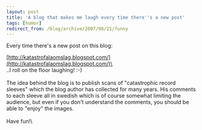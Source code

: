 ```yaml
---
layout: post
title: 'A blog that makes me laugh every time there''s a new post'
tags: [humor]
redirect_from: /blog/archive/2007/08/21/funny
---
```


Every time there's a new post on this blog:

[http://katastrofalaomslag.blogspot.com/](http://katastrofalaomslag.blogspot.com/)\
\
..I roll on the floor laughing! :-)\
\
The idea behind the blog is to publish scans of "catastrophic record
sleeves" which the blog author has collected for many years. His
comments to each sleeve all in swedish which is of course somewhat
limiting the audience, but even if you don't understand the comments,
you should be able to "enjoy" the images.\
\
Have fun!\


